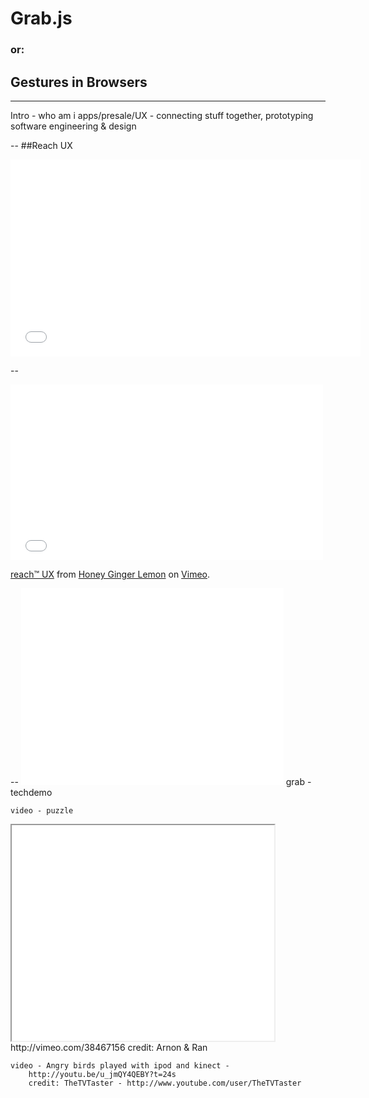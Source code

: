 
# Grab.js

### or:

## Gestures in Browsers	

---

Intro - who am i
	apps/presale/UX - connecting stuff together, prototyping
	software engineering & design

--
##Reach UX
<iframe width="560" height="315" src="//www.youtube.com/embed/IVOPxYKhqZ0" frameborder="0" allowfullscreen></iframe>


--
<iframe src="//player.vimeo.com/video/38656940" width="500" height="281" frameborder="0" webkitallowfullscreen mozallowfullscreen allowfullscreen></iframe> <p><a href="http://vimeo.com/38656940">reach™ UX</a> from <a href="http://vimeo.com/user10841627">Honey Ginger Lemon</a> on <a href="https://vimeo.com">Vimeo</a>.</p>
--
<iframe width="420" height="315" src="//www.youtube.com/embed/PurcczCZOO8" frameborder="0" allowfullscreen></iframe>
grab - techdemo

	video - puzzle
<iframe data-autoplay width="420" height="345" src="//player.vimeo.com/video/38656940"></iframe>
		http://vimeo.com/38467156
		credit: Arnon & Ran

	video - Angry birds played with ipod and kinect - 
		http://youtu.be/u_jmQY4QEBY?t=24s
		credit: TheTVTaster - http://www.youtube.com/user/TheTVTaster
